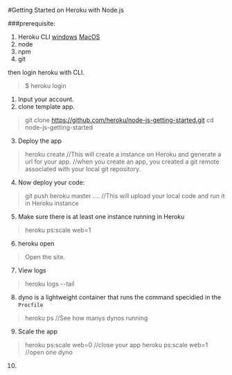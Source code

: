 #Getting Started on Heroku with Node.js


###prerequisite:

1. Heroku CLI
[windows](https://devcenter.heroku.com/toolbelt-downloads/windows64)
[MacOS](https://devcenter.heroku.com/toolbelt-downloads/osx)
2. node
3. npm
4. git

then login heroku with CLI.
>$ heroku login

1. Input your account.
2. clone template app.
> git clone https://github.com/heroku/node-js-getting-started.git
> cd node-js-getting-started

3. Deploy the app
> heroku create
> //This will create a instance on Heroku and generate a url for your app.
> //when you create an app, you created a git remote associated with your local git repository.

4. Now deploy your code:
> git push heroku master
> ....
> //This will upload your local code and run it in Heroku instance

5. Make sure there is at least one instance running in Heroku
> heroku ps:scale web=1

6. heroku open
>Open the site.

7. View logs
> heroku logs --tail

8. dyno is a lightweight container that runs the command specidied in the <code>Procfile</code>
> heroku ps 
> //See how manys dynos running 

9. Scale the app
>heroku ps:scale web=0
>//close your app
>heroku ps:scale web=1
>//open one dyno

10. 